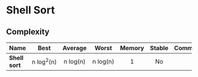 # Shell Sort

## Complexity

| Name                  | Best            | Average             | Worst               | Memory    | Stable    | Comments  |
| --------------------- | :-------------: | :-----------------: | :-----------------: | :-------: | :-------: | :-------- |
| **Shell sort**    | n&nbsp;log<sup>2</sup>(n)   | n&nbsp;log(n)      | n&nbsp;log(n)      | 1         | No        |           |